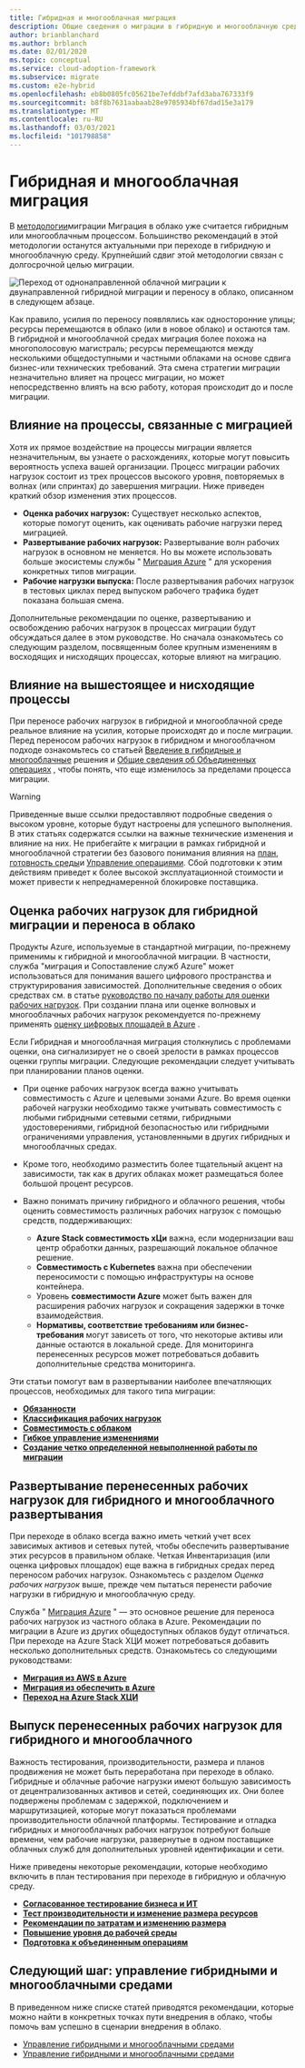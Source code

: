 ```yaml
---
title: Гибридная и многооблачная миграция
description: Общие сведения о миграции в гибридную и многооблачную среду
author: brianblanchard
ms.author: brblanch
ms.date: 02/01/2020
ms.topic: conceptual
ms.service: cloud-adoption-framework
ms.subservice: migrate
ms.custom: e2e-hybrid
ms.openlocfilehash: eb8b0805fc05621be7efddbf7afd3aba767333f9
ms.sourcegitcommit: b8f8b7631aabaab28e9705934bf67dad15e3a179
ms.translationtype: MT
ms.contentlocale: ru-RU
ms.lasthandoff: 03/03/2021
ms.locfileid: "101798858"
---
```

# <a name="hybrid-and-multicloud-migration"></a>Гибридная и многооблачная миграция

В [методологии](../../migrate/index.md)миграции Миграция в облако уже считается гибридным или многооблачным процессом. Большинство рекомендаций в этой методологии останутся актуальными при переходе в гибридную и многооблачную среду. Крупнейший сдвиг этой методологии связан с долгосрочной целью миграции.

![Переход от однонаправленной облачной миграции к двунаправленной гибридной миграции и переносу в облако, описанном в следующем абзаце.](../../_images/hybrid/primary-cloud-provider.png)

Как правило, усилия по переносу появлялись как односторонние улицы; ресурсы перемещаются в облако (или в новое облако) и остаются там. В гибридной и многооблачной средах миграция более похожа на многополосовую магистраль; ресурсы перемещаются между несколькими общедоступными и частными облаками на основе сдвига бизнес-или технических требований. Эта смена стратегии миграции незначительно влияет на процесс миграции, но может непосредственно влиять на всю работу, которая происходит до и после миграции.

## <a name="impact-on-migration-specific-processes"></a>Влияние на процессы, связанные с миграцией

Хотя их прямое воздействие на процессы миграции является незначительным, вы узнаете о расхождениях, которые могут повысить вероятность успеха вашей организации. Процесс миграции рабочих нагрузок состоит из трех процессов высокого уровня, повторяемых в волнах (или спринтах) до завершения миграции. Ниже приведен краткий обзор изменения этих процессов.

- **Оценка рабочих нагрузок:** Существует несколько аспектов, которые помогут оценить, как оценивать рабочие нагрузки перед миграцией.
- **Развертывание рабочих нагрузок:** Развертывание волн рабочих нагрузок в основном не меняется. Но вы можете использовать больше экосистемы службы " [Миграция Azure](/azure/migrate/) " для ускорения конкретных типов миграции.
- **Рабочие нагрузки выпуска:** После развертывания рабочих нагрузок в тестовых циклах перед выпуском рабочего трафика будет показана большая смена.

Дополнительные рекомендации по оценке, развертыванию и освобождению рабочих нагрузок в процессах миграции будут обсуждаться далее в этом руководстве. Но сначала ознакомьтесь со следующим разделом, посвященным более крупным изменениям в восходящих и нисходящих процессах, которые влияют на миграцию.

## <a name="impact-on-upstream-and-downstream-processes"></a>Влияние на вышестоящее и нисходящие процессы

При переносе рабочих нагрузок в гибридной и многооблачной среде реальное влияние на усилия, которые происходят до и после миграции. Перед переносом рабочих нагрузок в гибридном и многооблачном подходе ознакомьтесь со статьей [Введение в гибридные и многооблачные](./index.md) решения и [Общие сведения об Объединенных операциях](./unified-operations.md) , чтобы понять, что еще изменилось за пределами процесса миграции.

> [!WARNING]
> Приведенные выше ссылки предоставляют подробные сведения о высоком уровне, которые будут настроены для успешного выполнения. В этих статьях содержатся ссылки на важные технические изменения и влияние на них. Не прибегайте к миграции в рамках гибридной и многооблачной стратегии без базового понимания влияния на [план](./plan.md), [готовность среды](./ready.md)и [Управление операциями](./manage.md). Сбой подготовки к этим действиям приведет к более высокой эксплуатационной стоимости и может привести к непреднамеренной блокировке поставщика.

## <a name="assess-workloads-for-hybrid-and-multicloud-migration"></a>Оценка рабочих нагрузок для гибридной миграции и переноса в облако

Продукты Azure, используемые в стандартной миграции, по-прежнему применимы к гибридной и многооблачной миграции. В частности, служба "миграция и Сопоставление служб Azure" может использоваться для понимания вашего цифрового пространства и структурирования зависимостей. Дополнительные сведения о обоих средствах см. в статье [руководство по началу работы для оценки рабочих нагрузок](../../migrate/azure-migration-guide/assess.md). При создании плана или оценке волновых и многооблачных рабочих нагрузок рекомендуется по-прежнему применять [оценку цифровых площадей в Azure](../../plan/contoso-migration-assessment.md) .

Если Гибридная и многооблачная миграция столкнулись с проблемами оценки, она сигнализирует не о своей зрелости в рамках процессов оценки группы миграции. Следующие рекомендации следует учитывать при планировании планов оценки.

- При оценке рабочих нагрузок всегда важно учитывать совместимость с Azure и целевыми зонами Azure. Во время оценки рабочей нагрузки необходимо также учитывать совместимость с любыми гибридными сетевыми сетями, гибридными удостоверениями, гибридной безопасностью или гибридными ограничениями управления, установленными в других гибридных и многооблачных средах.
- Кроме того, необходимо разместить более тщательный акцент на зависимости, так как в других облаках может размещаться более большой процент ресурсов.
- Важно понимать причину гибридного и облачного решения, чтобы оценить совместимость различных рабочих нагрузок с помощью средств, поддерживающих:

  - **Azure Stack совместимость хЦи** важна, если модернизации ваш центр обработки данных, разрешающий локальное облачное решение.
  - **Совместимость с Kubernetes** важна при обеспечении переносимости с помощью инфраструктуры на основе контейнера.
  - Уровень **совместимости Azure** может быть важен для расширения рабочих нагрузок и сокращения задержки в точке взаимодействия.
  - **Нормативы, соответствие требованиям или бизнес-требования** могут зависеть от того, что некоторые активы или данные остаются в локальной среде. Для мониторинга перенесенных ресурсов может потребоваться добавить дополнительные средства мониторинга.

Эти статьи помогут вам в развертывании наиболее впечатляющих процессов, необходимых для такого типа миграции:

- **[Обязанности](../..//migrate/migration-considerations/assess/index.md#accountability-during-assessment)**
- **[Классификация рабочих нагрузок](../../migrate/migration-considerations/assess/classify.md)**
- **[Совместимость с облаком](../../migrate/migration-considerations/assess/evaluate.md)**
- **[Гибкое управление изменениями](../../migrate/migration-considerations/assess/release-iteration-backlog.md)**
- **[Создание четко определенной невыполненной работы по миграции](../../plan/plan-intro.md)**

## <a name="deploy-migrated-workloads-for-hybrid-and-multicloud"></a>Развертывание перенесенных рабочих нагрузок для гибридного и многооблачного развертывания

При переходе в облако всегда важно иметь четкий учет всех зависимых активов и сетевых путей, чтобы обеспечить развертывание этих ресурсов в правильном облаке. Четкая Инвентаризация (или оценка цифровых площадок) еще важна в гибридных средах перед переносом рабочих нагрузок. Ознакомьтесь с разделом *Оценка рабочих нагрузок* выше, прежде чем пытаться перенести рабочие нагрузки в гибридную и многооблачную среду.

Служба " [Миграция Azure](/azure/migrate/migrate-services-overview) " — это основное решение для переноса рабочих нагрузок из частного облака в Azure. Рекомендации по миграции в Azure из других общедоступных облаков будут отличаться. При переходе на Azure Stack ХЦИ может потребоваться добавить несколько дополнительных средств. Ознакомьтесь со следующими руководствами:

- **[Миграция из AWS в Azure](/azure/migrate/tutorial-migrate-aws-virtual-machines)**
- **[Миграция из обеспечить в Azure](/azure/migrate/tutorial-migrate-gcp-virtual-machines)**
- **[Переход на Azure Stack ХЦИ](../../scenarios/azure-stack/migrate-deploy.md#deploy-workloads)**

## <a name="release-migrated-workloads-for-hybrid-and-multicloud"></a>Выпуск перенесенных рабочих нагрузок для гибридного и многооблачного

Важность тестирования, производительности, размера и планов продвижения не может быть переработана при переходе в облако. Гибридные и облачные рабочие нагрузки имеют большую зависимость от децентрализованных активов и сетей, соединяющих их. Они более подвержены проблемам с задержкой, подключением и маршрутизацией, которые могут показаться проблемами производительности облачной платформы. Тестирование и отладка гибридных и многооблачных рабочих нагрузок потребуют больше времени, чем рабочие нагрузки, развернутые в одном поставщике облачных служб для дополнительных уровней идентификации и сети.

Ниже приведены некоторые рекомендации, которые необходимо включить в план тестирования при переходе в гибридную и облачную среду.

- **[Согласованное тестирование бизнеса и ИТ](../../migrate/migration-considerations/optimize/business-test.md)**
- **[Тест производительности и изменение размера ресурсов](../../migrate/migration-considerations/optimize/optimize.md)**
- **[Рекомендации по затратам и изменению размера](../../migrate/azure-best-practices/migrate-best-practices-costs.md)**
- **[Повышение уровня до рабочей среды](../../migrate/migration-considerations/optimize/promote.md)**
- **[Подготовка к объединенным операциям](./unified-operations.md)**

## <a name="next-step-govern-hybrid-and-multicloud-environments"></a>Следующий шаг: управление гибридными и многооблачными средами

В приведенном ниже списке статей приводятся рекомендации, которые можно найти в конкретных точках пути внедрения в облако, чтобы помочь вам успешно в сценарии внедрения в облако.

- [Управление гибридными и многооблачными средами](./govern.md)
- [Управление гибридными и многооблачными средами](./manage.md)
